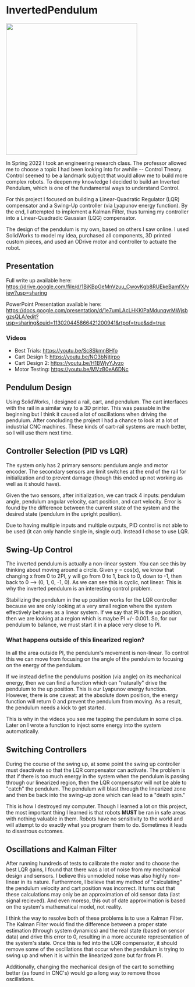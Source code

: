 # InvertedPendulum


<img src="https://github.com/zanzivyr/InvertedPendulum/blob/main/photos/IMG_1826.JPG" height="360">

In Spring 2022 I took an engineering research class. The professor allowed me to choose a topic I had been looking into for awhile -- Control Theory. Control seemed to be a landmark subject that would allow me to build more complex robots. To deepen my knowledge I decided to build an Inverted Pendulum, which is one of the fundamental ways to understand Control.

For this project I focused on building a Linear-Quadratic Regulator (LQR) compensator and a Swing-Up controller (via Lyapunov energy function). By the end, I attempted to implement a Kalman Filter, thus turning my controller into a Linear-Quadradic Gaussian (LQG) compensator.

The design of the pendulum is my own, based on others I saw online. I used SolidWorks to model my idea, purchased all components, 3D printed custom pieces, and used an ODrive motor and controller to actuate the robot.

## Presentation

Full write up available here: https://drive.google.com/file/d/1BjKBpGeMnVzuu_CwovKgb8RUEkeBamfX/view?usp=sharing

PowerPoint Presentation available here: https://docs.google.com/presentation/d/1e7umLAcLHKKlPaMdunqyrMWjsbgzsQLA/edit?usp=sharing&ouid=113020445866421200941&rtpof=true&sd=true

### Videos
- Best Trials: https://youtu.be/Sc8SkmnBHfo
- Cart Design 1: https://youtu.be/NO3bNjtjrpo
- Cart Design 2: https://youtu.be/H1BWjyYJvzo
- Motor Testing: https://youtu.be/MVzB0eA6DNc

## Pendulum Design

Using SolidWorks, I designed a rail, cart, and pendulum. The cart interfaces with the rail in a similar way to a 3D printer. This was passable in the beginning but I think it caused a lot of oscillations when driving the pendulum. After concluding the project I had a chance to look at a lot of industrial CNC machines. These kinds of cart-rail systems are much better, so I will use them next time.

## Controller Selection (PID vs LQR)

The system only has 2 primary sensors: pendulum angle and motor encoder. The secondary sensors are limit switches at the end of the rail for initialization and to prevent damage (though this ended up not working as well as it should have).

Given the two sensors, after initialization, we can track 4 inputs: pendulum angle, pendulum angular velocity, cart position, and cart velocity. Error is found by the difference between the current state of the system and the desired state (pendulum in the upright position).

Due to having multiple inputs and multiple outputs, PID control is not able to be used (it can only handle single in, single out). Instead I chose to use LQR.

## Swing-Up Control

The inverted pendulum is actually a non-linear system. You can see this by thinking about moving around a circle. Given y = cos(x), we know that changing x from 0 to 2PI, y will go from 0 to 1, back to 0, down to -1, then back to 0 --> (0, 1, 0, -1, 0). As we can see this is cyclic, not linear. This is why the inverted pendulum is an interesting control problem.

Stabilizing the pendulum in the up position works for the LQR controller because we are only looking at a very small region where the system effectively behaves as a linear system. If we say that PI is the up position, then we are looking at a region which is maybe PI +/- 0.001. So, for our pendulum to balance, we must start it in a place very close to PI.

### What happens outside of this linearized region?

In all the area outside PI, the pendulum's movement is non-linear. To control this we can move from focusing on the angle of the pendulum to focusing on the energy of the pendulum.

If we instead define the pendulums position (via angle) on its mechanical energy, then we can find a function which can "naturally" drive the pendulum to the up position. This is our Lyapunov energy function. However, there is one caveat: at the absolute down position, the energy function will return 0 and prevent the pendulum from moving. As a result, the pendulum needs a kick to get started.

This is why in the videos you see me tapping the pendulum in some clips. Later on I wrote a function to inject some energy into the system automatically.

## Switching Controllers

During the course of the swing up, at some point the swing up controller must deactivate so that the LQR compensator can activate. The problem is that if there is too much energy in the system when the pendulum is passing through our linearized region, then the LQR compensator will not be able to "catch" the pendulum. The pendulum will blast through the linearized zone and then be back into the swing-up zone which can lead to a "death spin." 

This is how I destroyed my computer. Though I learned a lot on this project, the most important thing I learned is that robots **MUST** be ran in safe areas with nothing valuable in them. Robots have no sensitivity to the world and will attempt to do exactly what you program them to do. Sometimes it leads to disastrous outcomes.

## Oscillations and Kalman Filter

After running hundreds of tests to calibrate the motor and to choose the best LQR gains, I found that there was a lot of noise from my mechanical design and sensors. I believe this unmodeled noise was also highly non-linear in its nature. Furthermore, I believe that my method of "calculating" the pendulum velocity and cart position was incorrect. It turns out that these calculations may only be an approximation of old sensor data (last signal recieved). And even moreso, this out of date approximation is based on the system's mathematical model, not reality.

I think the way to resolve both of these problems is to use a Kalman Filter. The Kalman Filter would find the difference between a proper state estimation (through system dynamics) and the real state (based on sensor data) and drive this error to 0, resulting in a more accurate representation of the system's state. Once this is fed into the LQR compensator, it should remove some of the oscillations that occur when the pendulum is trying to swing up and when it is within the linearized zone but far from PI.

Additionally, changing the mechanical design of the cart to something better (as found in CNC's) would go a long way to remove those oscillations.
